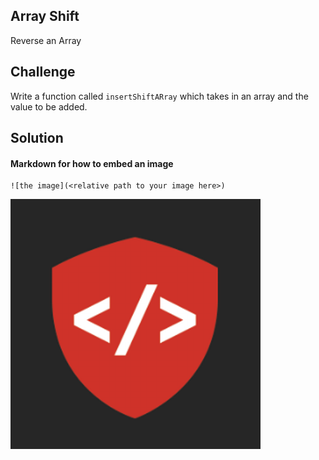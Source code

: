 ## Array Shift

Reverse an Array

## Challenge

Write a function called `insertShiftARray` which takes in an array and the value to be added. 


## Solution

#### Markdown for how to embed an image

```
![the image](<relative path to your image here>)
```

![the image](../assets/1-array-reverse.png)
